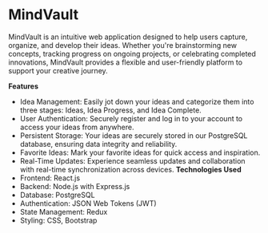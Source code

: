 # MindVault


MindVault is an intuitive web application designed to help users capture, organize, and develop their ideas. Whether you're brainstorming new concepts, tracking progress on ongoing projects, or celebrating completed innovations, MindVault provides a flexible and user-friendly platform to support your creative journey.


**Features**
* Idea Management: Easily jot down your ideas and categorize them into three stages: Ideas, Idea Progress, and Idea Complete.
* User Authentication: Securely register and log in to your account to access your ideas from anywhere.
* Persistent Storage: Your ideas are securely stored in our PostgreSQL database, ensuring data integrity and reliability.
* Favorite Ideas: Mark your favorite ideas for quick access and inspiration.
* Real-Time Updates: Experience seamless updates and collaboration with real-time synchronization across devices.
**Technologies Used**
* Frontend: React.js
* Backend: Node.js with Express.js
* Database: PostgreSQL
* Authentication: JSON Web Tokens (JWT)
* State Management: Redux
* Styling: CSS, Bootstrap
